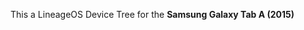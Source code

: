  This a LineageOS Device Tree for the <b>Samsung Galaxy Tab A (2015)</b>

                       
     
